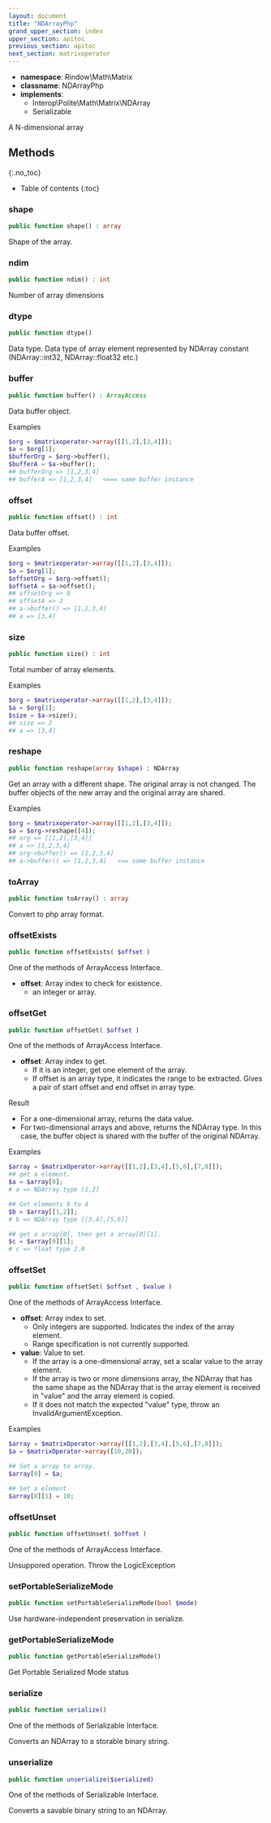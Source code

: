 ```yaml
---
layout: document
title: "NDArrayPhp"
grand_upper_section: index
upper_section: apitoc
previous_section: apitoc
next_section: matrixoperator
---
```

- **namespace**: Rindow\Math\Matrix
- **classname**: NDArrayPhp
- **implements**:
    - Interop\Polite\Math\Matrix\NDArray
    - Serializable

A N-dimensional array

Methods
-------
{:.no_toc}
* Table of contents
{:toc}

### shape
```php
public function shape() : array
```
Shape of the array.

### ndim
```php
public function ndim() : int
```
Number of array dimensions

### dtype
```php
public function dtype()
```
Data type.
Data type of array element represented by NDArray constant
(NDArray::int32, NDArray::float32 etc.)

### buffer
```php
public function buffer() : ArrayAccess
```
Data buffer object.

Examples

```php
$org = $matrixoperator->array([[1,2],[3,4]]);
$a = $org[1];
$bufferOrg = $org->buffer();
$bufferA = $a->buffer();
## bufferOrg => [1,2,3,4]
## bufferA => [1,2,3,4]   <=== same buffer instance
```

### offset
```php
public function offset() : int
```
Data buffer offset.

Examples

```php
$org = $matrixoperator->array([[1,2],[3,4]]);
$a = $org[1];
$offsetOrg = $org->offset();
$offsetA = $a->offset();
## offsetOrg => 0
## offsetA => 2
## a->buffer() => [1,2,3,4]
## a => [3,4]
```

### size
```php
public function size() : int
```
Total number of array elements.

Examples

```php
$org = $matrixoperator->array([[1,2],[3,4]]);
$a = $org[1];
$size = $a->size();
## size => 2
## a => [3,4]
```


### reshape
```php
public function reshape(array $shape) : NDArray
```
Get an array with a different shape. The original array is not changed.
The buffer objects of the new array and the original array are shared.

Examples

```php
$org = $matrixoperator->array([[1,2],[3,4]]);
$a = $org->reshape([4]);
## org => [[1,2],[3,4]]
## a => [1,2,3,4]
## org->buffer() => [1,2,3,4]
## a->buffer() => [1,2,3,4]   <== same buffer instance
```


### toArray
```php
public function toArray() : array
```
Convert to php array format.

### offsetExists
```php
public function offsetExists( $offset )
```
One of the methods of ArrayAccess Interface.

- **offset**: Array index to check for existence.
    - an integer or array.

### offsetGet
```php
public function offsetGet( $offset )
```
One of the methods of ArrayAccess Interface.

- **offset**: Array index to get.
    - If it is an integer, get one element of the array.
    - If offset is an array type, it indicates the range to be extracted. Gives a pair of start offset and end offset in array type.

Result
- For a one-dimensional array, returns the data value.
- For two-dimensional arrays and above, returns the NDArray type. In this case, the buffer object is shared with the buffer of the original NDArray.

Examples
```php
$array = $matrixOperator->array([[1,2],[3,4],[5,6],[7,8]]);
## get a element.
$a = $array[0];
# a => NDArray type [1,2]

## Get elements 0 to 4
$b = $array[[1,2]];
# b => NDArray type [[3,4],[5,6]]

## get a array[0], then get a array[0][1].
$c = $array[0][1];
# c => float type 2.0
```

### offsetSet
```php
public function offsetSet( $offset , $value )
```
One of the methods of ArrayAccess Interface.

- **offset**: Array index to set.
    - Only integers are supported. Indicates the index of the array element.
    - Range specification is not currently supported.
- **value**: Value to set.
    - If the array is a one-dimensional array, set a scalar value to the array element.
    - If the array is two or more dimensions array, the NDArray that has the same shape as the NDArray that is the array element is received in "value" and the array element is copied.
    - If it does not match the expected "value" type, throw an InvalidArgumentException.

Examples
```php
$array = $matrixOperator->array([[1,2],[3,4],[5,6],[7,8]]);
$a = $matrixOperator->array([10,20]);

## Set a array to array.
$array[0] = $a;

## Set a element
$array[0][1] = 10;
```


### offsetUnset
```php
public function offsetUnset( $offset )
```
One of the methods of ArrayAccess Interface.

Unsuppored operation. Throw the LogicException


### setPortableSerializeMode
```php
public function setPortableSerializeMode(bool $mode)
```
Use hardware-independent preservation in serialize.


### getPortableSerializeMode
```php
public function getPortableSerializeMode()
```
Get Portable Serialized Mode status


### serialize
```php
public function serialize()
```
One of the methods of Serializable Interface.

Converts an NDArray to a storable binary string.


### unserialize
```php
public function unserialize($serialized)
```
One of the methods of Serializable Interface.

Converts a savable binary string to an NDArray.

